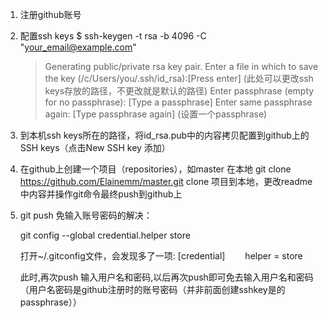 1. 注册github账号
2. 配置ssh keys
   $ ssh-keygen -t rsa -b 4096 -C "your_email@example.com"
   > Generating public/private rsa key pair.
   > Enter a file in which to save the key (/c/Users/you/.ssh/id_rsa):[Press enter]
   (此处可以更改ssh keys存放的路径，不更改就是默认的路径)
   > Enter passphrase (empty for no passphrase): [Type a passphrase]
   > Enter same passphrase again: [Type passphrase again]
   (设置一个passphrase)
3. 到本机ssh keys所在的路径，将id_rsa.pub中的内容拷贝配置到github上的SSH keys（点击New SSH key 添加）
4. 在github上创建一个项目（repositories），如master
   在本地 git clone https://github.com/Elainemm/master.git
   clone 项目到本地，更改readme中内容并操作git命令最终push到github上
5. git push 免输入账号密码的解决：

   git config --global credential.helper store

   打开~/.gitconfig文件，会发现多了一项:
   [credential]
　　helper = store

   此时,再次push  输入用户名和密码,以后再次push即可免去输入用户名和密码
   （用户名密码是github注册时的账号密码（并非前面创建sshkey是的passphrase））
   